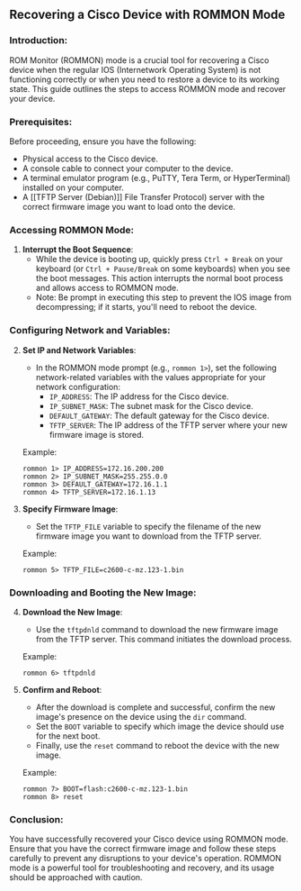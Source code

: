 
## Recovering a Cisco Device with ROMMON Mode

### Introduction:

ROM Monitor (ROMMON) mode is a crucial tool for recovering a Cisco device when the regular IOS (Internetwork Operating System) is not functioning correctly or when you need to restore a device to its working state. This guide outlines the steps to access ROMMON mode and recover your device.

### Prerequisites:

Before proceeding, ensure you have the following:

- Physical access to the Cisco device.
- A console cable to connect your computer to the device.
- A terminal emulator program (e.g., PuTTY, Tera Term, or HyperTerminal) installed on your computer.
- A [[TFTP Server (Debian)]] File Transfer Protocol) server with the correct firmware image you want to load onto the device.

### Accessing ROMMON Mode:

1. **Interrupt the Boot Sequence**:
   - While the device is booting up, quickly press `Ctrl + Break` on your keyboard (or `Ctrl + Pause/Break` on some keyboards) when you see the boot messages. This action interrupts the normal boot process and allows access to ROMMON mode.
   - Note: Be prompt in executing this step to prevent the IOS image from decompressing; if it starts, you'll need to reboot the device.

### Configuring Network and Variables:

2. **Set IP and Network Variables**:
   - In the ROMMON mode prompt (e.g., `rommon 1>`), set the following network-related variables with the values appropriate for your network configuration:
     - `IP_ADDRESS`: The IP address for the Cisco device.
     - `IP_SUBNET_MASK`: The subnet mask for the Cisco device.
     - `DEFAULT_GATEWAY`: The default gateway for the Cisco device.
     - `TFTP_SERVER`: The IP address of the TFTP server where your new firmware image is stored.

   Example:
   ```
   rommon 1> IP_ADDRESS=172.16.200.200
   rommon 2> IP_SUBNET_MASK=255.255.0.0
   rommon 3> DEFAULT_GATEWAY=172.16.1.1
   rommon 4> TFTP_SERVER=172.16.1.13
   ```

3. **Specify Firmware Image**:
   - Set the `TFTP_FILE` variable to specify the filename of the new firmware image you want to download from the TFTP server.

   Example:
   ```
   rommon 5> TFTP_FILE=c2600-c-mz.123-1.bin
   ```

### Downloading and Booting the New Image:

4. **Download the New Image**:
   - Use the `tftpdnld` command to download the new firmware image from the TFTP server. This command initiates the download process.
   
   Example:
   ```
   rommon 6> tftpdnld
   ```

5. **Confirm and Reboot**:
   - After the download is complete and successful, confirm the new image's presence on the device using the `dir` command.
   - Set the `BOOT` variable to specify which image the device should use for the next boot.
   - Finally, use the `reset` command to reboot the device with the new image.

   Example:
   ```
   rommon 7> BOOT=flash:c2600-c-mz.123-1.bin
   rommon 8> reset
   ```

### Conclusion:

You have successfully recovered your Cisco device using ROMMON mode. Ensure that you have the correct firmware image and follow these steps carefully to prevent any disruptions to your device's operation.	ROMMON mode is a powerful tool for troubleshooting and recovery, and its usage should be approached with caution.